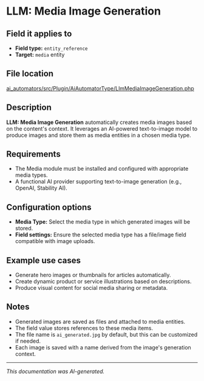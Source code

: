 # LLM: Media Image Generation

## Field it applies to

- **Field type:** `entity_reference`
- **Target:** `media` entity

## File location

[ai_automators/src/Plugin/AiAutomatorType/LlmMediaImageGeneration.php](https://git.drupalcode.org/project/ai/-/blob/1.2.x/modules/ai_automators/src/Plugin/AiAutomatorType/LlmMediaImageGeneration.php?ref_type=heads)

## Description

**LLM: Media Image Generation** automatically creates media images based on the content's context.
It leverages an AI-powered text-to-image model to produce images and store them as media entities in a chosen media type.

## Requirements

- The Media module must be installed and configured with appropriate media types.
- A functional AI provider supporting text-to-image generation (e.g., OpenAI, Stability AI).

## Configuration options

- **Media Type:** Select the media type in which generated images will be stored.
- **Field settings:** Ensure the selected media type has a file/image field compatible with image uploads.

## Example use cases

- Generate hero images or thumbnails for articles automatically.
- Create dynamic product or service illustrations based on descriptions.
- Produce visual content for social media sharing or metadata.

## Notes

- Generated images are saved as files and attached to media entities.
- The field value stores references to these media items.
- The file name is `ai_generated.jpg` by default, but this can be customized if needed.
- Each image is saved with a name derived from the image's generation context.

---

*This documentation was AI-generated.*
